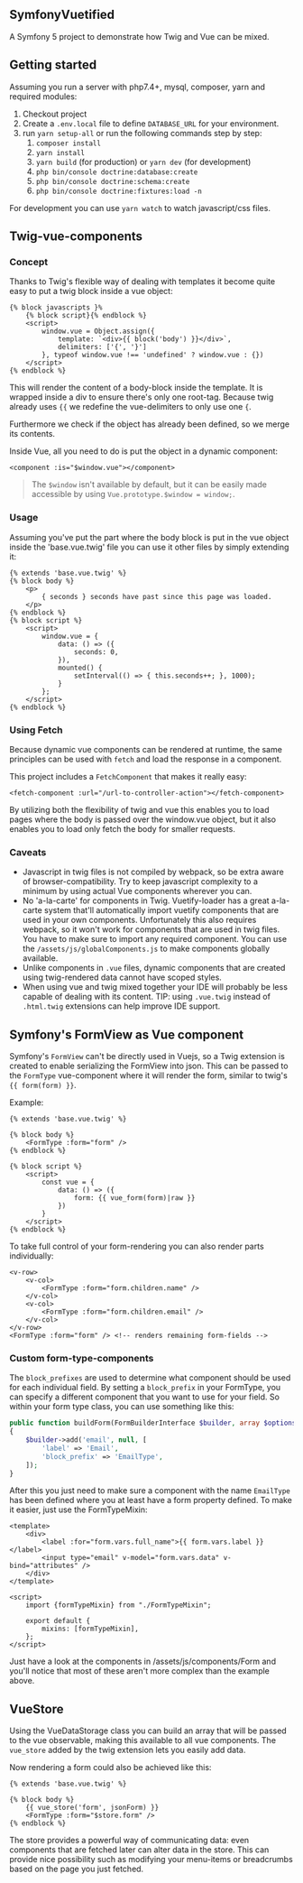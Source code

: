## SymfonyVuetified

A Symfony 5 project to demonstrate how Twig and Vue can be mixed.


## Getting started

Assuming you run a server with php7.4+, mysql, composer, yarn and required modules:

1) Checkout project
2) Create a `.env.local` file to define `DATABASE_URL` for your environment.
3) run `yarn setup-all` or run the following commands step by step:
    1) `composer install`  
    2) `yarn install`  
    3) `yarn build` (for production) or `yarn dev` (for development)  
    4) `php bin/console doctrine:database:create`  
    5) `php bin/console doctrine:schema:create`  
    6) `php bin/console doctrine:fixtures:load -n`

For development you can use `yarn watch` to watch javascript/css files.


## Twig-vue-components


### Concept

Thanks to Twig's flexible way of dealing with templates it become quite easy to put 
a twig block inside a vue object:
```
{% block javascripts }%
    {% block script}{% endblock %}
    <script>
        window.vue = Object.assign({
            template: `<div>{{ block('body') }}</div>`,
            delimiters: ['{', '}']
        }, typeof window.vue !== 'undefined' ? window.vue : {})
    </script>
{% endblock %}
```

This will render the content of a body-block inside the template. It is wrapped inside
a div to ensure there's only one root-tag.
Because twig already uses `{{` we redefine the vue-delimiters to only use one `{`.

Furthermore we check if the object has already been defined, so we merge its contents.

Inside Vue, all you need to do is put the object in a dynamic component:

```vue
<component :is="$window.vue"></component>
```

> The `$window` isn't available by default, but it can be easily made accessible by using 
`Vue.prototype.$window = window;`.

### Usage

Assuming you've put the part where the body block is put in the vue object inside 
the 'base.vue.twig' file you can use it other files by simply extending it:

```
{% extends 'base.vue.twig' %}
{% block body %}
    <p>
        { seconds } seconds have past since this page was loaded.
    </p>
{% endblock %}
{% block script %}
    <script>
        window.vue = {
            data: () => ({
                seconds: 0,
            }),
            mounted() {
                setInterval(() => { this.seconds++; }, 1000);
            }
        };
    </script>
{% endblock %}
```


### Using Fetch

Because dynamic vue components can be rendered at runtime, the same principles can be used
with `fetch` and load the response in a component. 

This project includes a `FetchComponent` that makes it really easy:

```
<fetch-component :url="/url-to-controller-action"></fetch-component>
```

By utilizing both the flexibility of twig and vue this enables you to load pages
where the body is passed over the window.vue object, but it also enables you
to load only fetch the body for smaller requests.


### Caveats
* Javascript in twig files is not compiled by webpack, so be extra aware of browser-compatibility.
Try to keep javascript complexity to a minimum by using actual Vue components wherever you can.
* No 'a-la-carte' for components in Twig. 
Vuetify-loader has a great a-la-carte system that'll automatically import vuetify components that are used in
your own components. Unfortunately this also requires webpack, so it won't work for components that are used
in twig files. You have to make sure to import any required component. You can use the `/assets/js/globalComponents.js`
to make components globally available.
* Unlike components in `.vue` files, dynamic components that are created using twig-rendered data cannot
have scoped styles.
* When using vue and twig mixed together your IDE will probably be less capable of dealing with its content.
  TIP: using `.vue.twig` instead of `.html.twig` extensions can help improve IDE support.

## Symfony's FormView as Vue component

Symfony's `FormView` can't be directly used in Vuejs, so a Twig extension is created to enable serializing 
the FormView into json. 
This can be passed to the `FormType` vue-component where it will render the form, similar to twig's `{{ form(form) }}`.

Example:

```twig
{% extends 'base.vue.twig' %}

{% block body %}
    <FormType :form="form" />
{% endblock %}

{% block script %}
    <script>
        const vue = {
            data: () => ({
                form: {{ vue_form(form)|raw }}
            })
        }
    </script>
{% endblock %}
```

To take full control of your form-rendering you can also render parts individually:
```vue
<v-row>
    <v-col>
        <FormType :form="form.children.name" />
    </v-col>
    <v-col>
        <FormType :form="form.children.email" />
    </v-col>
</v-row>
<FormType :form="form" /> <!-- renders remaining form-fields -->
```


### Custom form-type-components

The `block_prefixes` are used to determine what component should be used for each individual field. 
By setting a `block_prefix` in your FormType, you can specify a different component that you want to use for your
field. So within your form type class, you can use something like this:
```php
public function buildForm(FormBuilderInterface $builder, array $options): void
{
    $builder->add('email', null, [
        'label' => 'Email',
        'block_prefix' => 'EmailType',
    ]);
}
```

After this you just need to make sure a component with the name `EmailType` has been defined where you at least
have a form property defined. To make it easier, just use the FormTypeMixin:
```vue
<template>
    <div>
        <label :for="form.vars.full_name">{{ form.vars.label }}</label>
        <input type="email" v-model="form.vars.data" v-bind="attributes" />
    </div>
</template>

<script>
    import {formTypeMixin} from "./FormTypeMixin";

    export default {
        mixins: [formTypeMixin],
    };
</script>
```

Just have a look at the components in /assets/js/components/Form and you'll notice that most of these aren't more
complex than the example above.


## VueStore

Using the VueDataStorage class you can build an array that will be passed
to the vue observable, making this available to all vue components.
The `vue_store` added by the twig extension lets you easily add data. 

Now rendering a form could also be achieved like this:

```
{% extends 'base.vue.twig' %}

{% block body %}
    {{ vue_store('form', jsonForm) }}
    <FormType :form="$store.form" />
{% endblock %}
```

The store provides a powerful way of communicating data: even components that are fetched later can alter data
in the store. This can provide nice possibility such as modifying your menu-items or breadcrumbs based on the page
you just fetched.
